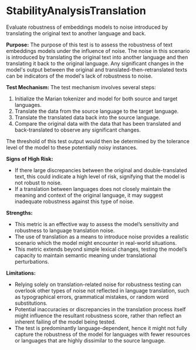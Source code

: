 # StabilityAnalysisTranslation

Evaluate robustness of embeddings models to noise introduced by translating
the original text to another language and back.

**Purpose:** The purpose of this test is to assess the robustness of text embeddings models under the influence of
noise. The noise in this scenario is introduced by translating the original text into another language and then
translating it back to the original language. Any significant changes in the model's output between the original
and translated-then-retranslated texts can be indicators of the model's lack of robustness to noise.

**Test Mechanism:** The test mechanism involves several steps:

1. Initialize the Marian tokenizer and model for both source and target languages.
2. Translate the data from the source language to the target language.
3. Translate the translated data back into the source language.
4. Compare the original data with the data that has been translated and back-translated to observe any significant
changes.

The threshold of this test output would then be determined by the tolerance level of the model to these potentially
noisy instances.

**Signs of High Risk:**

- If there large discrepancies between the original and double-translated text, this could indicate a high level of
risk, signifying that the model is not robust to noise.
- If a translation between languages does not closely maintain the meaning and context of the original language, it
may suggest inadequate robustness against this type of noise.

**Strengths:**

- This metric is an effective way to assess the model’s sensitivity and robustness to language translation noise.
- The use of translation as a means to introduce noise provides a realistic scenario which the model might
encounter in real-world situations.
- This metric extends beyond simple lexical changes, testing the model’s capacity to maintain semantic meaning
under translational perturbations.

**Limitations:**

- Relying solely on translation-related noise for robustness testing can overlook other types of noise not
reflected in language translation, such as typographical errors, grammatical mistakes, or random word substitutions.
- Potential inaccuracies or discrepancies in the translation process itself might influence the resultant
robustness score, rather than reflect an inherent failing of the model being tested.
- The test is predominantly language-dependent, hence it might not fully capture the robustness of the model for
languages with fewer resources or languages that are highly dissimilar to the source language.